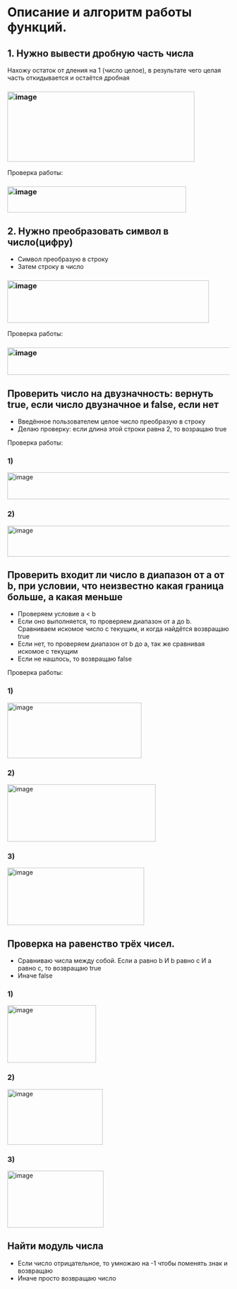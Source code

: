 # Описание и алгоритм работы функций. #

## 1. Нужно вывести дробную часть числа ##
Нахожу остаток от дления на 1 (число целое), в результате чего целая часть откидывается и остаётся дробная
### <img width="424" height="159" alt="image" src="https://github.com/user-attachments/assets/f687086b-fc13-465d-9166-eea077db0351" />
Проверка работы: 
### <img width="405" height="59" alt="image" src="https://github.com/user-attachments/assets/42f787c7-aa8e-4bb5-9168-37c0acd36c44" />

## 2. Нужно преобразовать символ в число(цифру)
* Символ преобразую в строку
* Затем строку в число

### <img width="457" height="96" alt="image" src="https://github.com/user-attachments/assets/8e991333-2083-4d6a-95ef-f72a9a5d8cee" />

Проверка работы:
### <img width="588" height="62" alt="image" src="https://github.com/user-attachments/assets/b4eeef64-fbc5-45b9-a34f-967644dedb91" />

## Проверить число на двузначность: вернуть true, если число двузначное и false, если нет
* Введённое пользователем целое число преобразую в строку
* Делаю проверку: если длина этой строки равна 2, то возращаю true

Проверка работы:
### 1)
<img width="545" height="61" alt="image" src="https://github.com/user-attachments/assets/d6afaf7f-ecf0-4eaa-9faa-e350f9f1bcaf" />

### 2)
<img width="546" height="70" alt="image" src="https://github.com/user-attachments/assets/aa72ed10-9b9c-4ebc-b37a-e37f833a4979" />

## Проверить входит ли число в диапазон от a от b, при условии, что неизвестно какая граница больше, а какая меньше
* Проверяем условие a < b
* Если оно выполняется, то проверяем диапазон от a до b. Сравниваем искомое число с текущим, и когда найдётся возвращаю true
* Если нет, то проверяем диапазон от b до a, так же сравнивая искомое с текущим
* Если не нашлось, то возвращаю false

Проверка работы:
### 1)
<img width="304" height="126" alt="image" src="https://github.com/user-attachments/assets/845589f9-7624-4c6f-abb2-0cd9dbe3f283" />

### 2)
<img width="336" height="130" alt="image" src="https://github.com/user-attachments/assets/4034c44c-f8d8-43c7-9894-1c8dfcb87976" />

### 3)
<img width="310" height="130" alt="image" src="https://github.com/user-attachments/assets/1f39c8a2-8bed-4b1f-8e20-0d281514c98d" />

## Проверка на равенство трёх чисел. 
* Сравниваю числа между собой. Если a равно b И b равно c И a равно с, то возвращаю true
* Иначе false

### 1)
<img width="201" height="130" alt="image" src="https://github.com/user-attachments/assets/098412a8-5103-4c48-b4d7-2f2a0a4dfd81" />

### 2)
<img width="216" height="126" alt="image" src="https://github.com/user-attachments/assets/2adad78f-77ea-4ddc-81b2-c8966f3fc43f" />

### 3)
<img width="218" height="129" alt="image" src="https://github.com/user-attachments/assets/ee94500c-eaf6-47cb-a93d-d338c5fddbe0" />

## Найти модуль числа
* Если число отрицательное, то умножаю на -1 чтобы поменять знак и возвращаю
* Иначе просто возвращаю число
